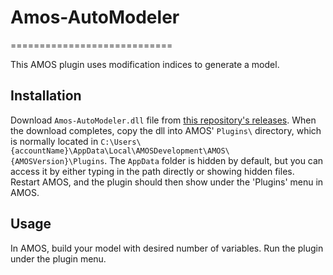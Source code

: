 # Amos-AutoModeler
============================

This AMOS plugin uses modification indices to generate a model.

Installation
------------
Download `Amos-AutoModeler.dll` file from [this repository's releases](https://github.com/john-lim/Amos-AutoModeler/blob/master/Amos-ModelFit/obj/Debug/Amos-AutoModeler.dll).
When the download completes, copy the dll into AMOS' `Plugins\` directory, which is normally located in 
`C:\Users\{accountName}\AppData\Local\AMOSDevelopment\AMOS\{AMOSVersion}\Plugins`. The `AppData` folder is hidden by default, but you can access it by either typing in the path directly or showing hidden files.
Restart AMOS, and the plugin should then show under the 'Plugins' menu in AMOS.

Usage
-----
In AMOS, build your model with desired number of variables. Run the plugin under the plugin menu.
